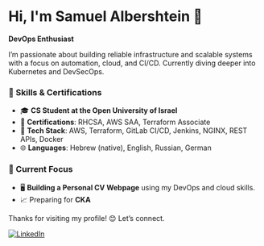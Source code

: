 # Hi, I'm Samuel Albershtein 👋

**DevOps Enthusiast**

I’m passionate about building reliable infrastructure and scalable systems with a focus on automation, cloud, and CI/CD. Currently diving deeper into Kubernetes and DevSecOps.

### 🔧 Skills & Certifications
- 🎓 **CS Student at the Open University of Israel**
- 📜 **Certifications**: RHCSA, AWS SAA, Terraform Associate
- 💼 **Tech Stack**: AWS, Terraform, GitLab CI/CD, Jenkins, NGINX, REST APIs, Docker
- 🌐 **Languages**: Hebrew (native), English, Russian, German

### 🌱 Current Focus
- 🖥️ **Building a Personal CV Webpage** using my DevOps and cloud skills. 
- 📈 Preparing for **CKA**  

Thanks for visiting my profile! 😊 Let’s connect. 

[![LinkedIn](https://img.shields.io/badge/linkedin-%230077B5.svg?style=for-the-badge&logo=linkedin&logoColor=white)](https://www.linkedin.com/in/samuel-albershtein-ba82931a0/)

